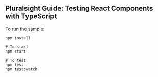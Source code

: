 ## Pluralsight Guide: Testing React Components with TypeScript

To run the sample:

    npm install

    # To start
    npm start

    # To test
    npm test
    npm test:watch